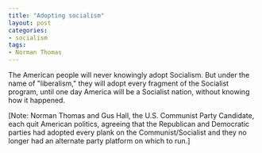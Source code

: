 ```yaml
---
title: "Adopting socialism"
layout: post
categories:
- socialism
tags:
- Norman Thomas
---
```


The American people will never knowingly adopt Socialism. But under the name of "liberalism," they will adopt every fragment of the Socialist program, until one day America will be a Socialist nation, without knowing how it happened.

[Note: Norman Thomas and Gus Hall, the U.S. Communist Party Candidate, each quit American politics, agreeing that the Republican and Democratic parties had adopted every plank on the Communist/Socialist and they no longer had an alternate party platform on which to run.]
